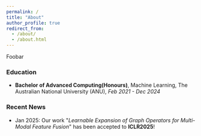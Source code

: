 ```yaml
---
permalink: /
title: "About"
author_profile: true
redirect_from: 
  - /about/
  - /about.html
---
```

Foobar


### Education

- **Bachelor of Advanced Computing(Honours)**, Machine Learning, The Australian National University (ANU), *Feb 2021 - Dec 2024*


### Recent News

- Jan 2025: Our work "*Learnable Expansion of Graph Operators for Multi-Modal Feature Fusion*" has been accepted to **ICLR2025**!


